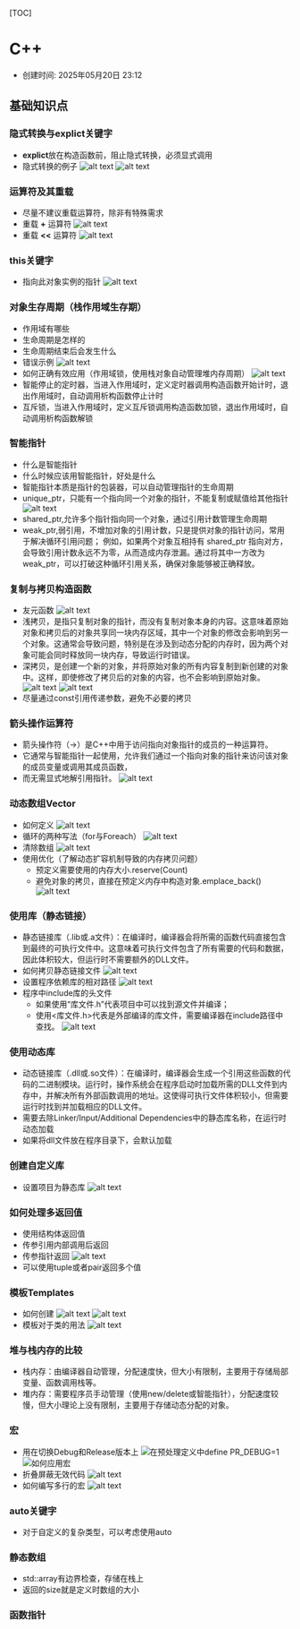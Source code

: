 [TOC]
# C++

- 创建时间: 2025年05月20日 23:12

## 基础知识点
### 隐式转换与explict关键字
- **explict**放在构造函数前，阻止隐式转换，必须显式调用
- 隐式转换的例子
![alt text](assets/20250520--C++/image.png)
![alt text](assets/20250520--C++/image-1.png)

### 运算符及其重载
- 尽量不建议重载运算符，除非有特殊需求
- 重载 **+** 运算符
![alt text](assets/20250520--C++/image-2.png)
- 重载 **<<** 运算符
![alt text](assets/20250520--C++/image-3.png)

### this关键字
- 指向此对象实例的指针
![alt text](assets/20250520--C++/image-4.png)

### 对象生存周期（栈作用域生存期）
- 作用域有哪些
- 生命周期是怎样的
- 生命周期结束后会发生什么
- 错误示例
  ![alt text](assets/20250520--C++/image-5.png)
- 如何正确有效应用（作用域锁，使用栈对象自动管理堆内存周期）
![alt text](assets/20250520--C++/image-6.png)
- 智能停止的定时器，当进入作用域时，定义定时器调用构造函数开始计时，退出作用域时，自动调用析构函数停止计时
- 互斥锁，当进入作用域时，定义互斥锁调用构造函数加锁，退出作用域时，自动调用析构函数解锁

### 智能指针
- 什么是智能指针
- 什么时候应该用智能指针，好处是什么
- 智能指针本质是指针的包装器，可以自动管理指针的生命周期
- unique_ptr，只能有一个指向同一个对象的指针，不能复制或赋值给其他指针
  ![alt text](assets/20250520--C++/image-7.png)
- shared_ptr,允许多个指针指向同一个对象，通过引用计数管理生命周期
- weak_ptr,弱引用，不增加对象的引用计数，只是提供对象的指针访问，常用于解决循环引用问题；
例如，如果两个对象互相持有 shared_ptr 指向对方，会导致引用计数永远不为零，从而造成内存泄漏。通过将其中一方改为 weak_ptr，可以打破这种循环引用关系，确保对象能够被正确释放。


### 复制与拷贝构造函数
- 友元函数
  ![alt text](assets/20250520--C++/image-8.png)
- 浅拷贝，是指只复制对象的指针，而没有复制对象本身的内容。这意味着原始对象和拷贝后的对象共享同一块内存区域，其中一个对象的修改会影响到另一个对象。这通常会导致问题，特别是在涉及到动态分配的内存时，因为两个对象可能会同时释放同一块内存，导致运行时错误。
- 深拷贝，是创建一个新的对象，并将原始对象的所有内容复制到新创建的对象中。这样，即使修改了拷贝后的对象的内容，也不会影响到原始对象。
![alt text](assets/20250520--C++/image-9.png)
![alt text](assets/20250520--C++/image-10.png)
- 尽量通过const引用传递参数，避免不必要的拷贝

### 箭头操作运算符
- 箭头操作符（->）是C++中用于访问指向对象指针的成员的一种运算符。
- 它通常与智能指针一起使用，允许我们通过一个指向对象的指针来访问该对象的成员变量或调用其成员函数，
- 而无需显式地解引用指针。
![alt text](assets/20250520--C++/image-11.png)

### 动态数组Vector
- 如何定义
![alt text](assets/20250520--C++/image-12.png)
- 循环的两种写法（for与Foreach）
![alt text](assets/20250520--C++/image-13.png)
- 清除数组
![alt text](assets/20250520--C++/image-14.png)
- 使用优化（了解动态扩容机制导致的内存拷贝问题）
  - 预定义需要使用的内存大小.reserve(Count)
  - 避免对象的拷贝，直接在预定义内存中构造对象.emplace_back()
![alt text](assets/20250520--C++/image-15.png)


### 使用库（静态链接）
- 静态链接库（.lib或.a文件）：在编译时，编译器会将所需的函数代码直接包含到最终的可执行文件中。这意味着可执行文件包含了所有需要的代码和数据，因此体积较大，但运行时不需要额外的DLL文件。
- 如何拷贝静态链接文件
![alt text](assets/20250520--C++/image-16.png)
- 设置程序依赖库的相对路径
![alt text](assets/20250520--C++/image-17.png)
- 程序中include库的头文件
  - 如果使用“库文件.h”代表项目中可以找到源文件并编译；
  - 使用<库文件.h>代表是外部编译的库文件，需要编译器在include路径中查找。 
![alt text](assets/20250520--C++/image-18.png)

### 使用动态库
  - 动态链接库（.dll或.so文件）：在编译时，编译器会生成一个引用这些函数的代码的二进制模块。运行时，操作系统会在程序启动时加载所需的DLL文件到内存中，并解决所有外部函数调用的地址。这使得可执行文件体积较小，但需要运行时找到并加载相应的DLL文件。
  - 需要去除Linker/Input/Additional Dependencies中的静态库名称，在运行时动态加载
  - 如果将dll文件放在程序目录下，会默认加载

### 创建自定义库
- 设置项目为静态库
![alt text](assets/20250520--C++/image-19.png)

### 如何处理多返回值
- 使用结构体返回值
- 传参引用内部调用后返回
- 传参指针返回
![alt text](assets/20250520--C++/image-20.png)
- 可以使用tuple或者pair返回多个值

### 模板Templates
- 如何创建
![alt text](assets/20250520--C++/image-21.png)
![alt text](assets/20250520--C++/image-22.png)
- 模板对于类的用法
![alt text](assets/20250520--C++/image-23.png)

### 堆与栈内存的比较
- 栈内存：由编译器自动管理，分配速度快，但大小有限制，主要用于存储局部变量、函数调用栈等。
- 堆内存：需要程序员手动管理（使用new/delete或智能指针），分配速度较慢，但大小理论上没有限制，主要用于存储动态分配的对象。

### 宏
- 用在切换Debug和Release版本上
![在预处理定义中define PR_DEBUG=1](assets/20250520--C++/image-24.png)
![如何应用宏](assets/20250520--C++/image-25.png)
- 折叠屏蔽无效代码
![alt text](assets/20250520--C++/image-26.png)
- 如何编写多行的宏
![alt text](assets/20250520--C++/image-27.png)


### auto关键字
- 对于自定义的复杂类型，可以考虑使用auto

### 静态数组
- std::array有边界检查，存储在栈上
- 返回的size就是定义时数组的大小

### 函数指针
